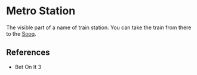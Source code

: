 # Metro Station
The visible part of a name of train station. You can take the train from there to the [Sooq](Location/Sooq.md).

## References
- Bet On It 3
